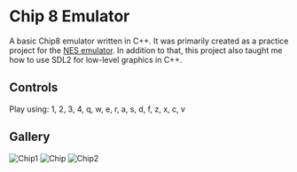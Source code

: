 # Chip 8 Emulator

A basic Chip8 emulator written in C++. It was primarily created as a practice project for the [NES emulator](https://github.com/KingstumusPrime/Nes-Emulator). In addition to that, this project also taught me how to use SDL2 for low-level graphics in C++.

## Controls 

Play using: 1, 2, 3, 4, q, w, e, r, a, s, d, f, z, x, c, v

## Gallery


![Chip1](https://github.com/user-attachments/assets/32f1cc86-9a1a-4748-ba31-4f76cf35cf1c)
![Chip](https://github.com/user-attachments/assets/36d087ff-cbbb-4215-9995-b75c277e1425)
![Chip2](https://github.com/user-attachments/assets/9b80e1fb-a18d-47a2-9756-03a98bf16006)

